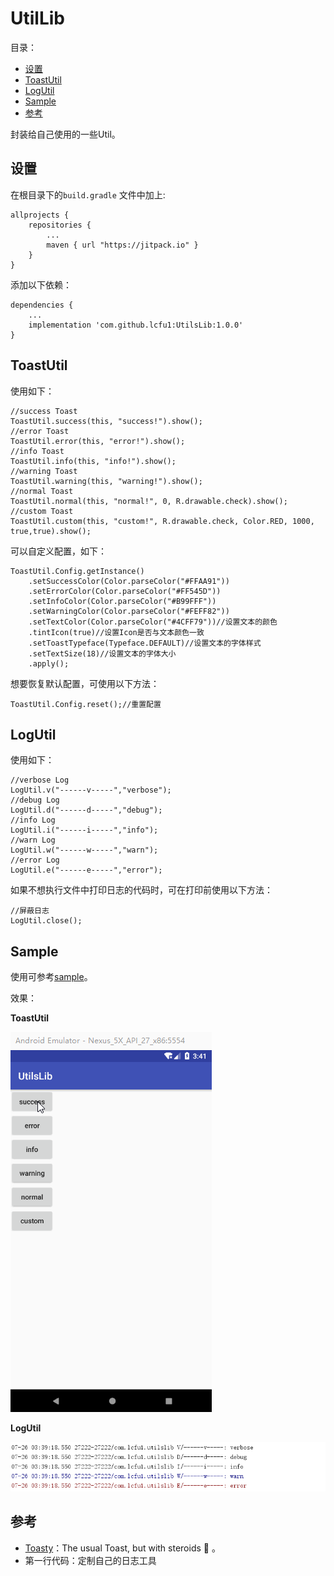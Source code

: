 # UtilLib

目录：

- [设置](#设置)
- [ToastUtil](#toastutil)
- [LogUtil](#logutil)
- [Sample](#sample)
- [参考](#参考)

封装给自己使用的一些Util。

## 设置

在根目录下的`build.gradle` 文件中加上:

```
allprojects {
	repositories {
		...
		maven { url "https://jitpack.io" }
	}
}
```

添加以下依赖：

```
dependencies {
	...
	implementation 'com.github.lcfu1:UtilsLib:1.0.0'
}
```

## ToastUtil

使用如下：

```
//success Toast
ToastUtil.success(this, "success!").show();
//error Toast
ToastUtil.error(this, "error!").show();
//info Toast
ToastUtil.info(this, "info!").show();
//warning Toast
ToastUtil.warning(this, "warning!").show();
//normal Toast
ToastUtil.normal(this, "normal!", 0, R.drawable.check).show();
//custom Toast
ToastUtil.custom(this, "custom!", R.drawable.check, Color.RED, 1000, true,true).show();
```

可以自定义配置，如下：

```
ToastUtil.Config.getInstance()
	.setSuccessColor(Color.parseColor("#FFAA91"))
	.setErrorColor(Color.parseColor("#FF545D"))
	.setInfoColor(Color.parseColor("#B99FFF"))
	.setWarningColor(Color.parseColor("#FEFF82"))
	.setTextColor(Color.parseColor("#4CFF79"))//设置文本的颜色
	.tintIcon(true)//设置Icon是否与文本颜色一致
	.setToastTypeface(Typeface.DEFAULT)//设置文本的字体样式
	.setTextSize(18)//设置文本的字体大小
	.apply();
```

想要恢复默认配置，可使用以下方法：

```
ToastUtil.Config.reset();//重置配置
```

## LogUtil

使用如下：

```
//verbose Log
LogUtil.v("------v-----","verbose");
//debug Log
LogUtil.d("------d-----","debug");
//info Log
LogUtil.i("------i-----","info");
//warn Log
LogUtil.w("------w-----","warn");
//error Log
LogUtil.e("------e-----","error");
```

如果不想执行文件中打印日志的代码时，可在打印前使用以下方法：

```
//屏蔽日志
LogUtil.close();
```

## Sample

使用可参考[sample](https://github.com/lcfu1/UtilsLib/tree/master/sample)。

效果：

**ToastUtil**

![ToastUtil](https://raw.githubusercontent.com/lcfu1/UtilsLib/master/images/ToastUtil.gif)

**LogUtil**

![LogUtil](https://raw.githubusercontent.com/lcfu1/UtilsLib/master/images/LogUtil.PNG)

## 参考

- [Toasty](https://github.com/GrenderG/Toasty)：The usual Toast, but with steroids 💪 。
- 第一行代码：定制自己的日志工具

